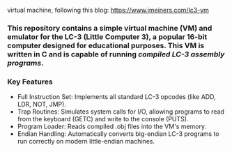 virtual machine, following this blog: https://www.jmeiners.com/lc3-vm

<h3>This repository contains a simple virtual machine (VM) and emulator for the LC-3 (Little Computer 3), a popular 16-bit computer designed for educational purposes. This VM is written in C and is capable of running <i>compiled LC-3 assembly programs</i>.</h3>

<h3>Key Features</h3>
<ul>
<li>Full Instruction Set: Implements all standard LC-3 opcodes (like ADD, LDR, NOT, JMP).</li>

<li>Trap Routines: Simulates system calls for I/O, allowing programs to read from the keyboard (GETC) and write to the console (PUTS).</li>

<li>Program Loader: Reads compiled .obj files into the VM's memory.</li>

<li>Endian Handling: Automatically converts big-endian LC-3 programs to run correctly on modern little-endian machines.</li>
</ul>
